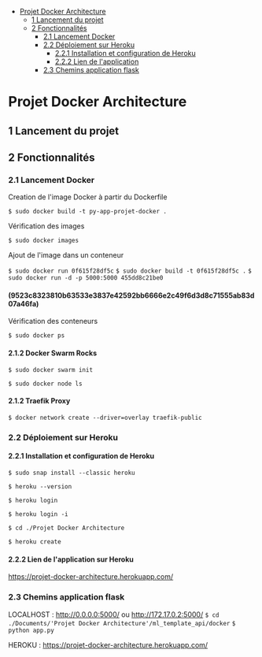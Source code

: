 - [Projet Docker Architecture](#projet-docker-architecture)
  - [1 Lancement du projet](#1-lancement-du-projet)
  - [2 Fonctionnalités](#2-fonctionnalités)
    - [2.1 Lancement Docker](#21-lancement-docker)
    - [2.2 Déploiement sur Heroku](#22-déploiement-sur-heroku)
      - [2.2.1 Installation et configuration de Heroku](#221-installation-et-configuration-de-heroku)
      - [2.2.2 Lien de l'application](#222-lien-de-lapplication)
    - [2.3 Chemins application flask](#23-chemins-application-flask)

# Projet Docker Architecture

## 1 Lancement du projet


## 2 Fonctionnalités

### 2.1 Lancement Docker

Creation de l'image Docker à partir du Dockerfile

`$ sudo docker build -t py-app-projet-docker .`

Vérification des images

`$ sudo docker images`

Ajout de l'image dans un conteneur

`$ sudo docker run 0f615f28df5c`
`$ sudo docker build -t 0f615f28df5c .`
`$ sudo docker run -d -p 5000:5000 455dd8c21be0`
#### (9523c8323810b63533e3837e42592bb6666e2c49f6d3d8c71555ab83d07a46fa)

Vérification des conteneurs 

`$ sudo docker ps`

#### 2.1.2  Docker Swarm Rocks
`$ sudo docker swarm init`

`$ sudo docker node ls`

#### 2.1.2  Traefik Proxy
`$ docker network create --driver=overlay traefik-public`


### 2.2 Déploiement sur Heroku

#### 2.2.1 Installation et configuration de Heroku

`$ sudo snap install --classic heroku`

`$ heroku --version`

`$ heroku login`

`$ heroku login -i`

`$ cd ./Projet Docker Architecture`

`$ heroku create`

#### 2.2.2 Lien de l'application sur Heroku

<https://projet-docker-architecture.herokuapp.com/>


### 2.3 Chemins application flask

LOCALHOST : http://0.0.0.0:5000/ ou http://172.17.0.2:5000/
`$ cd ./Documents/'Projet Docker Architecture'/ml_template_api/docker`
`$ python app.py`

HEROKU : https://projet-docker-architecture.herokuapp.com/